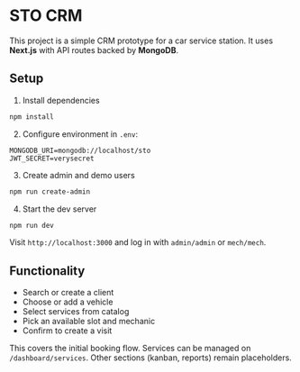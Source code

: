# STO CRM

This project is a simple CRM prototype for a car service station.
It uses **Next.js** with API routes backed by **MongoDB**.

## Setup

1. Install dependencies

```bash
npm install
```

2. Configure environment in `.env`:

```
MONGODB_URI=mongodb://localhost/sto
JWT_SECRET=verysecret
```

3. Create admin and demo users

```bash
npm run create-admin
```

4. Start the dev server

```bash
npm run dev
```

Visit `http://localhost:3000` and log in with `admin/admin` or `mech/mech`.

## Functionality

- Search or create a client
- Choose or add a vehicle
- Select services from catalog
- Pick an available slot and mechanic
- Confirm to create a visit

This covers the initial booking flow. Services can be managed on `/dashboard/services`.
Other sections (kanban, reports) remain placeholders.
